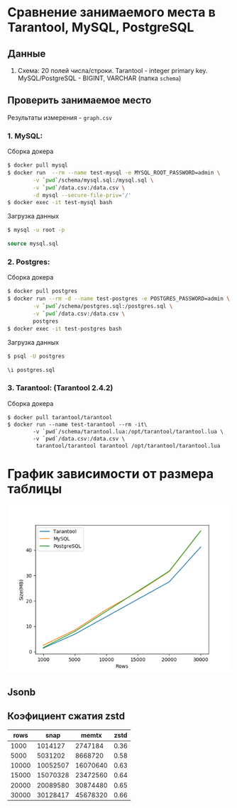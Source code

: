 # Сравнение занимаемого места в Tarantool, MySQL, PostgreSQL

## Данные

1. Cхема: 20 полей числа/строки. Tarantool - integer primary key.
MySQL/PostgreSQL - BIGINT, VARCHAR (папка `schema`)

## Проверить занимаемое место

Результаты измерения - `graph.csv`

### 1. MySQL: 
Cборка докера
```bash
$ docker pull mysql
$ docker run  --rm --name test-mysql -e MYSQL_ROOT_PASSWORD=admin \
        -v `pwd`/schema/mysql.sql:/mysql.sql \
        -v `pwd`/data.csv:/data.csv \
        -d mysql --secure-file-priv='/' 
$ docker exec -it test-mysql bash
```

Загрузка данных
```bash
$ mysql -u root -p
```
```sql
source mysql.sql
```


### 2. Postgres: 

Cборка докера
```bash
$ docker pull postgres
$ docker run --rm -d --name test-postgres -e POSTGRES_PASSWORD=admin \
        -v `pwd`/schema/postgres.sql:/postgres.sql \
        -v `pwd`/data.csv:/data.csv \
        postgres
$ docker exec -it test-postgres bash
```

Загрузка данных
```bash
$ psql -U postgres
```

```sql
\i postgres.sql
```

### 3. Tarantool:  (Tarantool 2.4.2)

Сборка докера
```
$ docker pull tarantool/tarantool
$ docker run --name test-tarantool --rm -it\
        -v `pwd`/schema/tarantool.lua:/opt/tarantool/tarantool.lua \
        -v `pwd`/data.csv:/data.csv \
         tarantool/tarantool tarantool /opt/tarantool/tarantool.lua
```

# График зависимости от размера таблицы

![](compare-size.png)

## Jsonb

## Коэфициент сжатия zstd

| rows | snap | memtx | zstd | 
| ---- | ---- | ----- | ---- | 
| 1000 | 1014127 | 2747184 | 0.36 |  
| 5000 | 5031202 | 8668720 |  0.58 |  
| 10000| 10052507 | 16070640 | 0.63 |  
| 15000| 15070328 | 23472560 | 0.64 |  
| 20000| 20089580 | 30874480 | 0.65 |  
| 30000| 30128417 | 45678320 | 0.66 |                 